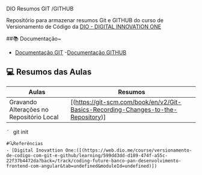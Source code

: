 
DIO Resumos GIT /GITHUB

Repositório para armazenar resumos Git e GITHUB do curso de Versionamento de Código da [DIO - DIGITAL INNOVATION ONE](https://web.dio.me/course/versionamento-de-codigo-com-git-e-github/learning/599dd3dd-d189-474f-a55c-22f37b4472da?back=/track/coding-future-banco-pan-desenvolvimento-frontend-com-angular&tab=undefined&moduleId=undefined)

##📚 Documentação~
- [Documentação GIT](https://git-scm.com/)
-[Documentação GITHUB](https://github.com/)

## 💻 Resumos das Aulas
|Aulas|Resumos|
|-----|------|
|Gravando Alterações no Repositório Local |[(https://git-scm.com/book/en/v2/Git-Basics-Recording-Changes-to-the-Repository)]
`´ `
git init
```
#🔍Referências
- [Digital Inovattion One:([(https://web.dio.me/course/versionamento-de-codigo-com-git-e-github/learning/599dd3dd-d189-474f-a55c-22f37b4472da?back=/track/coding-future-banco-pan-desenvolvimento-frontend-com-angular&tab=undefined&moduleId=undefined)])
